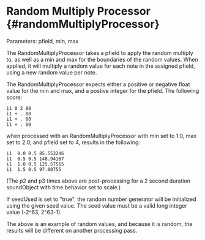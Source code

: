 Random Multiply Processor {#randomMultiplyProcessor}
=========================

Parameters: pfield, min, max

The RandomMultiplyProcessor takes a pfield to apply the random multiply
to, as well as a min and max for the boundaries of the random values.
When applied, it will multiply a random value for each note in the
assigned pfield, using a new random value per note.

The RandomMultiplyProcessor expects either a positive or negative float
value for the min and max, and a postive integer for the pfield. The
following score:

    i1 0 2 80
    i1 + . 80
    i1 + . 80
    i1 + . 80

when processed with an RandomMultiplyProcessor with min set to 1.0, max
set to 2.0, and pfield set to 4, results in the following:

    i1  0.0 0.5 85.553246
    i1  0.5 0.5 148.94167
    i1  1.0 0.5 125.57565
    i1  1.5 0.5 97.00755

(The p2 and p3 times above are post-processing for a 2 second duration
soundObject with time behavior set to scale.)

If seedUsed is set to \"true\", the random number generator will be
initialized using the given seed value. The seed value must be a valid
long integer value (-2\^63, 2\^63-1).

The above is an example of random values, and because it is random, the
results will be different on another processing pass.
